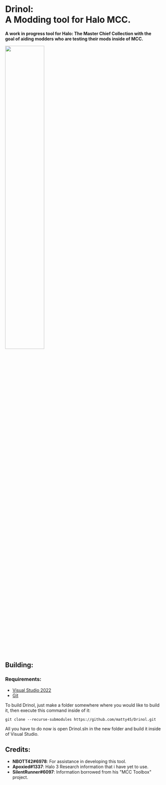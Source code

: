 #  Drinol: <br/> A Modding tool for Halo MCC.

**A work in progress tool for Halo: The Master Chief Collection with the goal of aiding modders who are testing their mods inside of MCC.**

<img src="https://i.imgur.com/BYtmRAJ.jpeg" width=50% height=50%>

  
## Building:

### Requirements:
 - [Visual Studio 2022](https://visualstudio.microsoft.com/vs/community/)
 -  [Git](https://git-scm.com/)

To build Drinol, just make a folder somewhere where you would like to build it, then execute this command inside of it:

```console
git clone --recurse-submodules https://github.com/matty45/Drinol.git
```
All you have to do now is open Drinol.sln in the new folder and build it inside of Visual Studio.

  ## Credits:
 - **NBOTT42#6978**: For assistance in developing this tool.
 - **Apoxied#1337**: Halo 3 Research information that i have yet to use.
 - **SilentRunner#6097**: Information borrowed from his "MCC Toolbox"
   project.
